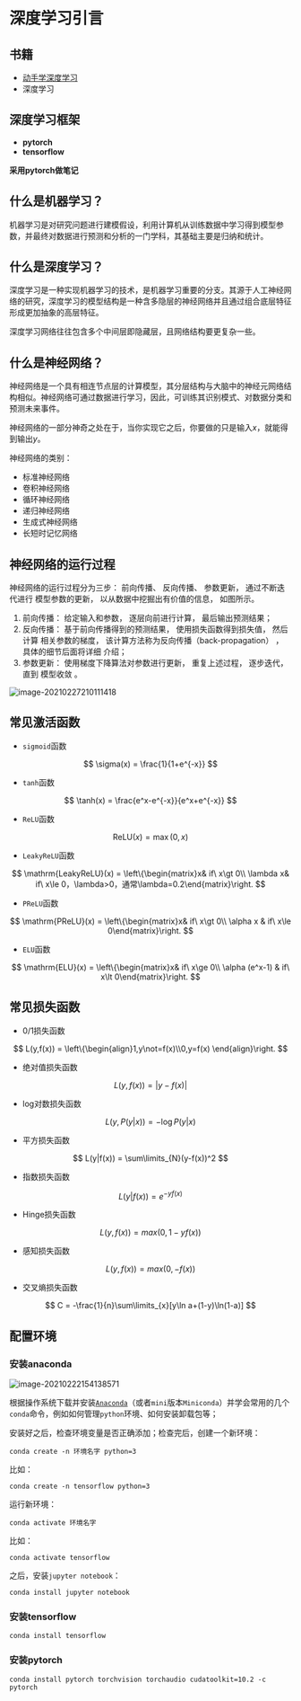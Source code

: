 

# 深度学习引言

## 书籍

* [动手学深度学习](https://github.com/ShusenTang/Dive-into-DL-PyTorch)
* 深度学习

## 深度学习框架

* **pytorch**
* **tensorflow**

**采用pytorch做笔记**

## 什么是机器学习？

机器学习是对研究问题进行建模假设，利用计算机从训练数据中学习得到模型参数，并最终对数据进行预测和分析的一门学科，其基础主要是归纳和统计。

## 什么是深度学习？

深度学习是一种实现机器学习的技术，是机器学习重要的分支。其源于人工神经网络的研究，深度学习的模型结构是一种含多隐层的神经网络并且通过组合底层特征形成更加抽象的高层特征。

深度学习网络往往包含多个中间层即隐藏层，且网络结构要更复杂一些。

## 什么是神经网络？

神经网络是一个具有相连节点层的计算模型，其分层结构与大脑中的神经元网络结构相似。神经网络可通过数据进行学习，因此，可训练其识别模式、对数据分类和预测未来事件。

神经网络的一部分神奇之处在于，当你实现它之后，你要做的只是输入$x$，就能得到输出$y$。

神经网络的类别：

* 标准神经网络
* 卷积神经网络
* 循环神经网络
* 递归神经网络
* 生成式神经网络
* 长短时记忆网络

## 神经网络的运行过程

神经网络的运行过程分为三步： 前向传播、 反向传播、 参数更新， 通过不断迭代进行
模型参数的更新， 以从数据中挖掘出有价值的信息， 如图所示。

1. 前向传播： 给定输入和参数， 逐层向前进行计算， 最后输出预测结果；
2.  反向传播： 基于前向传播得到的预测结果， 使用损失函数得到损失值， 然后计算
   相关参数的梯度， 该计算方法称为反向传播（back-propagation） ， 具体的细节后面将详细
   介绍；
3. 参数更新： 使用梯度下降算法对参数进行更新， 重复上述过程， 逐步迭代， 直到
   模型收敛  。

![image-20210227210111418](https://cdn.jsdelivr.net/gh/TheFoxFairy/ImgStg/202201121616531.png)

## 常见激活函数

* `sigmoid`函数

$$
\sigma(x) = \frac{1}{1+e^{-x}}
$$

* `tanh`函数

$$
\tanh(x) = \frac{e^x-e^{-x}}{e^x+e^{-x}}
$$

* `ReLU`函数

$$
\mathrm{ReLU}(x) = \max(0,x)
$$

* `LeakyReLU`函数

$$
\mathrm{LeakyReLU}(x) = \left\{\begin{matrix}x& if\ x\gt 0\\ \lambda x& if\ x\le 0，\lambda>0，通常\lambda=0.2\end{matrix}\right.
$$

* `PReLU`函数

$$
\mathrm{PReLU}(x) = \left\{\begin{matrix}x& if\ x\gt 0\\ \alpha x & if\ x\le 0\end{matrix}\right.
$$

* `ELU`函数

$$
\mathrm{ELU}(x) = \left\{\begin{matrix}x& if\ x\ge 0\\ \alpha (e^x-1) & if\ x\lt 0\end{matrix}\right.
$$

## 常见损失函数

* 0/1损失函数

$$
L(y,f(x)) = \left\{\begin{align}1,y\not=f(x)\\0,y=f(x) \end{align}\right.
$$

* 绝对值损失函数

$$
L(y,f(x)) = |y-f(x)|
$$

* log对数损失函数

$$
L(y,P(y|x)) = -\log{P(y|x)}
$$

* 平方损失函数

$$
L(y|f(x)) = \sum\limits_{N}(y-f(x))^2
$$

* 指数损失函数

$$
L(y|f(x)) = e^{-yf(x)}
$$

* Hinge损失函数

$$
L(y,f(x)) = max(0,1-yf(x))
$$

* 感知损失函数

$$
L(y,f(x)) = max(0,-f(x))
$$

* 交叉熵损失函数

$$
C = -\frac{1}{n}\sum\limits_{x}[y\ln a+(1-y)\ln(1-a)]
$$

## 配置环境

### 安装anaconda

![image-20210222154138571](https://cdn.jsdelivr.net/gh/TheFoxFairy/ImgStg/202201121616533.png)

根据操作系统下载并安装[`Anaconda`](https://www.anaconda.com/products/individual#windows)（或者`mini`版本`Miniconda`）并学会常用的几个`conda`命令，例如如何管理`python`环境、如何安装卸载包等；

安装好之后，检查环境变量是否正确添加；检查完后，创建一个新环境：

```
conda create -n 环境名字 python=3
```

比如：

```
conda create -n tensorflow python=3
```

运行新环境：

```
conda activate 环境名字
```

比如：

```
conda activate tensorflow
```

之后，安装`jupyter notebook`：

```
conda install jupyter notebook
```

### 安装tensorflow

```
conda install tensorflow
```

### 安装pytorch

```
conda install pytorch torchvision torchaudio cudatoolkit=10.2 -c pytorch
```

